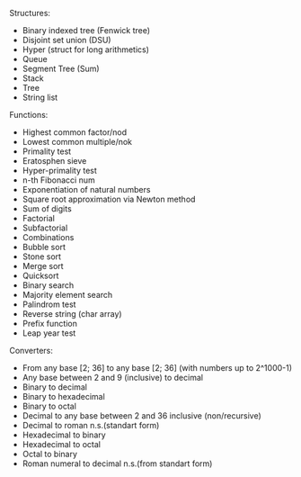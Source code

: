 Structures:  
- Binary indexed tree (Fenwick tree)
- Disjoint set union (DSU)
- Hyper (struct for long arithmetics)
- Queue
- Segment Tree (Sum)
- Stack
- Tree
- String list

Functions:
- Highest common factor/nod
- Lowest common multiple/nok
- Primality test
- Eratosphen sieve
- Hyper-primality test
- n-th Fibonacci num
- Exponentiation of natural numbers
- Square root approximation via Newton method
- Sum of digits
- Factorial
- Subfactorial
- Combinations
- Bubble sort
- Stone sort
- Merge sort
- Quicksort
- Binary search
- Majority element search
- Palindrom test
- Reverse string (char array)
- Prefix function
- Leap year test

Converters:
- From any base [2; 36] to any base [2; 36] (with numbers up to 2^1000-1)
- Any base between 2 and 9 (inclusive) to decimal
- Binary to decimal
- Binary to hexadecimal
- Binary to octal
- Decimal to any base between 2 and 36 inclusive (non/recursive)
- Decimal to roman n.s.(standart form)
- Hexadecimal to binary
- Hexadecimal to octal
- Octal to binary
- Roman numeral to decimal n.s.(from standart form)

